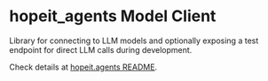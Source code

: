 # hopeit_agents Model Client

Library for connecting to LLM models and optionally exposing a test endpoint for direct LLM calls during development.

Check details at [hopeit.agents README](../../../README.md).
